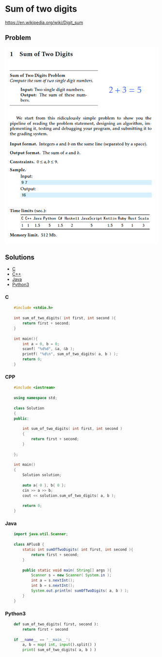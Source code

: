 # Sum of two digits
https://en.wikipedia.org/wiki/Digit_sum

## Problem
![](docs/sum_two_digits.png)

## Solutions
* [C](#c)
* [C++](#cpp)
* [Java](#java)
* [Python3](#python3)

### C
```c
    #include <stdio.h>

    int sum_of_two_digits( int first, int second ){
        return first + second;
    }

    int main(){
        int a = 0, b = 0;
        scanf( "%d%d", &a, &b );
        printf( "%d\n", sum_of_two_digits( a, b ) );
        return 0;
    }
```

### CPP
```cpp
    #include <iostream>

    using namespace std;

    class Solution
    {
    public:

        int sum_of_two_digits( int first, int second )
        {
            return first + second;
        }

    };

    int main()
    {
        Solution solution;

        auto a{ 0 }, b{ 0 };
        cin >> a >> b;
        cout << solution.sum_of_two_digits( a, b );

        return 0;
    }
```

### Java
```java
    import java.util.Scanner;

    class APlusB {
        static int sumOfTwoDigits( int first, int second ){
            return first + second;
        }

        public static void main( String[] args ){
            Scanner s = new Scanner( System.in );
            int a = s.nextInt();
            int b = s.nextInt();
            System.out.println( sumOfTwoDigits( a, b ) );
        }
    }
```

### Python3
```python
    def sum_of_two_digits( first, second ):
        return first + second

    if __name__ == '__main__':
        a, b = map( int, input().split() )
        print( sum_of_two_digits( a, b ) )
```